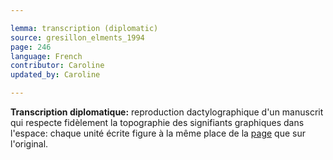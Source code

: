 ```yaml
---

lemma: transcription (diplomatic)
source: gresillon_elments_1994
page: 246
language: French
contributor: Caroline
updated_by: Caroline

---
```


**Transcription diplomatique:** reproduction dactylographique d'un manuscrit qui respecte fidèlement la topographie des signifiants graphiques dans l'espace: chaque unité écrite figure à la même place de la [page](page.html) que sur l'original.
